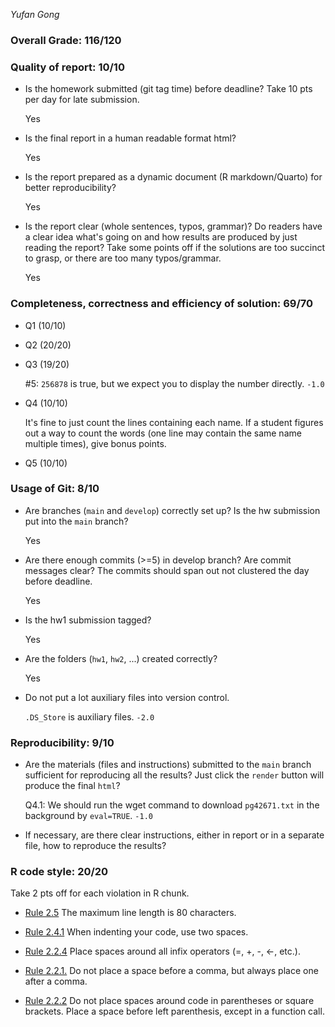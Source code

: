 *Yufan Gong*

### Overall Grade: 116/120

### Quality of report: 10/10

- Is the homework submitted (git tag time) before deadline? Take 10 pts per day for late submission.

    Yes

- Is the final report in a human readable format html? 

    Yes

- Is the report prepared as a dynamic document (R markdown/Quarto) for better reproducibility?

    Yes

- Is the report clear (whole sentences, typos, grammar)? Do readers have a clear idea what's going on and how results are produced by just reading the report? Take some points off if the solutions are too succinct to grasp, or there are too many typos/grammar. 

    Yes

### Completeness, correctness and efficiency of solution: 69/70

- Q1 (10/10)

- Q2 (20/20)
    
- Q3 (19/20)

    #5: `256878` is true, but we expect you to display the number directly. `-1.0`

- Q4 (10/10)

	It's fine to just count the lines containing each name. If a student figures out a way to count the words (one line may contain the same name multiple times), give bonus points.

- Q5 (10/10)
	    
### Usage of Git: 8/10

- Are branches (`main` and `develop`) correctly set up? Is the hw submission put into the `main` branch?

    Yes

- Are there enough commits (>=5) in develop branch? Are commit messages clear? The commits should span out not clustered the day before deadline.

    Yes
          
- Is the hw1 submission tagged? 

    Yes

- Are the folders (`hw1`, `hw2`, ...) created correctly?

    Yes
  
- Do not put a lot auxiliary files into version control. 

    `.DS_Store` is auxiliary files. `-2.0`

### Reproducibility: 9/10

- Are the materials (files and instructions) submitted to the `main` branch sufficient for reproducing all the results? Just click the `render` button will produce the final `html`? 

    Q4.1: We should run the wget command to download `pg42671.txt` in the background by `eval=TRUE`. `-1.0`

- If necessary, are there clear instructions, either in report or in a separate file, how to reproduce the results?

### R code style: 20/20

Take 2 pts off for each violation in R chunk.

- [Rule 2.5](https://style.tidyverse.org/syntax.html#long-lines) The maximum line length is 80 characters.

- [Rule 2.4.1](https://style.tidyverse.org/syntax.html#indenting) When indenting your code, use two spaces.

- [Rule 2.2.4](https://style.tidyverse.org/syntax.html#infix-operators) Place spaces around all infix operators (=, +, -, &lt;-, etc.).

- [Rule 2.2.1.](https://style.tidyverse.org/syntax.html#commas) Do not place a space before a comma, but always place one after a comma.

- [Rule 2.2.2](https://style.tidyverse.org/syntax.html#parentheses) Do not place spaces around code in parentheses or square brackets. Place a space before left parenthesis, except in a function call.
